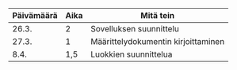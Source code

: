 Päivämäärä | Aika | Mitä tein
-----------|------|----------
26.3. | 2 | Sovelluksen suunnittelu
27.3. | 1 | Määrittelydokumentin kirjoittaminen
8.4. | 1,5 | Luokkien suunnittelua
